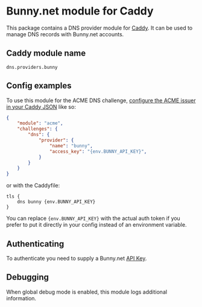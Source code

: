 Bunny.net module for Caddy
===========================

This package contains a DNS provider module for [Caddy](https://github.com/caddyserver/caddy). It can be used to manage DNS records with Bunny.net accounts.

## Caddy module name

```
dns.providers.bunny
```

## Config examples

To use this module for the ACME DNS challenge, [configure the ACME issuer in your Caddy JSON](https://caddyserver.com/docs/json/apps/tls/automation/policies/issuer/acme/) like so:

```json
{
	"module": "acme",
	"challenges": {
		"dns": {
			"provider": {
				"name": "bunny",
				"access_key": "{env.BUNNY_API_KEY}",
			}
		}
	}
}
```

or with the Caddyfile:

```
tls {
	dns bunny {env.BUNNY_API_KEY}
}
```

You can replace `{env.BUNNY_API_KEY}` with the actual auth token if you prefer to put it directly in your config instead of an environment variable.

## Authenticating

To authenticate you need to supply a Bunny.net [API Key](https://dash.bunny.net/account/settings).

## Debugging

When global debug mode is enabled, this module logs additional information.
